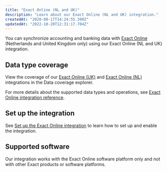 ```yaml
---
title: "Exact Online (NL and UK)"
description: "Learn about our Exact Online (NL and UK) integration."
createdAt: "2020-08-17T14:24:55.390Z"
updatedAt: "2022-10-20T12:31:17.704Z"
---
```


You can synchronize accounting and banking data with <a className="external" href="https://www.exact.com/software/exact-online" target="_blank">Exact Online</a> (Netherlands and United Kingdom only) using our Exact Online (NL and UK) integration.

## Data type coverage

View the coverage of our <a className="external" href="https://knowledge.codat.io/supported-features/accounting?view=tab-by-integration&integrationKey=pbbf" target="_blank">Exact Online (UK)</a> and <a className="external" href="https://knowledge.codat.io/supported-features/accounting?view=tab-by-integration&integrationKey=qudb" target="_blank">Exact Online (NL)</a> integrations in the Data coverage explorer.

For more details about the supported data types and operations, see [Exact Online integration reference](/exact-online-integration-reference).

## Set up the integration

See [Set up the Exact Online integration](/integrations/accounting/exact-setup) to learn how to set up and enable the integration.

## Supported software

Our integration works with the Exact Online software platform only and not with other Exact products or software platforms.
